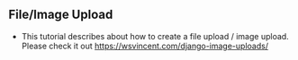 ## File/Image Upload
* This tutorial describes about how to create a file upload / image upload. Please check it out https://wsvincent.com/django-image-uploads/

